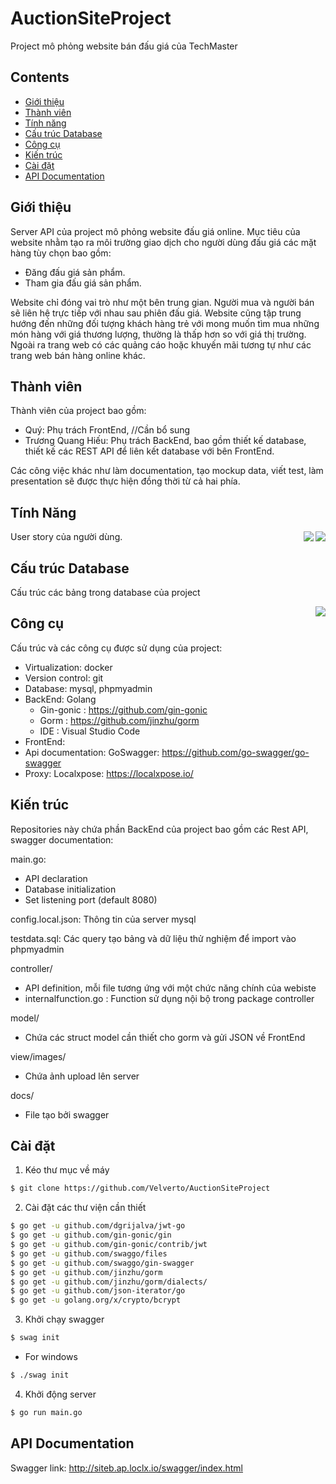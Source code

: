 # AuctionSiteProject
Project mô phỏng website bán đấu giá của TechMaster

## Contents
- [Giới thiệu](#Giới-thiệu)
- [Thành viên](#Thành-viên)
- [Tính năng](#Tính-năng)
- [Cấu trúc Database](#Cấu-trúc-Database)
- [Công cụ](#Công-cụ)
- [Kiến trúc](#Kiến-trúc)
- [Cài đặt](#Cài-đặt)
- [API Documentation](#API-Documentation)


## Giới thiệu
Server API của project mô phỏng website đấu giá online. Mục tiêu của website nhằm tạo ra môi trường giao dịch cho người dùng đấu giá các mặt hàng tùy chọn bao gồm:
- Đăng đấu giá sản phẩm.
- Tham gia đấu giá sản phẩm.

Website chỉ đóng vai trò như một bên trung gian. Người mua và người bán sẽ liên hệ trực tiếp với nhau sau phiên đấu giá. Website cũng tập trung hướng đến những đối tượng khách hàng trẻ với mong muốn tìm mua những món hàng với giá thương lượng, thường là thấp hơn so với giá thị trường.
Ngoài ra trang web có các quảng cáo hoặc khuyến mãi tương tự như các trang web bán hàng online khác.

## Thành viên
Thành viên của project bao gồm:
- Quý: Phụ trách FrontEnd, //Cần bổ sung
- Trương Quang Hiếu: Phụ trách BackEnd, bao gồm thiết kế database, thiết kế các REST API để liên kết database với bên FrontEnd.

Các công việc khác như làm documentation, tạo mockup data, viết test, làm presentation sẽ được thực hiện đồng thời từ cả hai phía.

## Tính Năng
User story của người dùng.
<img align="right" src="https://i.imgur.com/hjFGNEF.png">
<img align="right" src="https://i.imgur.com/tkSTjlV.png">

## Cấu trúc Database
Cấu trúc các bảng trong database của project

<img align="right" src="https://imgur.com/JXMaoYC.png">

## Công cụ
Cấu trúc và các công cụ được sử dụng của project:
- Virtualization: docker
- Version control: git
- Database: mysql, phpmyadmin
- BackEnd: Golang
  - Gin-gonic : https://github.com/gin-gonic
  - Gorm : https://github.com/jinzhu/gorm
  - IDE : Visual Studio Code
- FrontEnd:
- Api documentation: GoSwagger: https://github.com/go-swagger/go-swagger
- Proxy: Localxpose: https://localxpose.io/

## Kiến trúc
Repositories này chứa phần BackEnd của project bao gồm các Rest API, swagger documentation:

main.go:
- API declaration
- Database initialization
- Set listening port (default 8080) 

config.local.json: Thông tin của server mysql

testdata.sql: Các query tạo bảng và dữ liệu thử nghiệm để import vào phpmyadmin

controller/
- API definition, mỗi file tương ứng với một chức năng chính của webiste
- internalfunction.go : Function sử dụng nội bộ trong package controller

model/
- Chứa các struct model cần thiết cho gorm và gửi JSON về FrontEnd

view/images/
- Chứa ảnh upload lên server

docs/
- File tạo bởi swagger


## Cài đặt
1. Kéo thư mục về máy
```sh
$ git clone https://github.com/Velverto/AuctionSiteProject
```

2. Cài đặt các thư viện cần thiết
```sh
$ go get -u github.com/dgrijalva/jwt-go
$ go get -u github.com/gin-gonic/gin
$ go get -u github.com/gin-gonic/contrib/jwt
$ go get -u github.com/swaggo/files
$ go get -u github.com/swaggo/gin-swagger
$ go get -u github.com/jinzhu/gorm
$ go get -u github.com/jinzhu/gorm/dialects/
$ go get -u github.com/json-iterator/go
$ go get -u golang.org/x/crypto/bcrypt
```

3. Khởi chạy swagger
```sh
$ swag init
```
  - For windows
  ```sh
  $ ./swag init
  ```
  
4. Khởi động server
```sh
$ go run main.go
```

## API Documentation
Swagger link: http://siteb.ap.loclx.io/swagger/index.html
